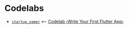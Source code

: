 # Codelabs

* [`startup_namer`](startup_namer/) ⟵ [Codelab ‹Write Your First Flutter App›](https://github.com/olange/learning-flutter/issues/1)
